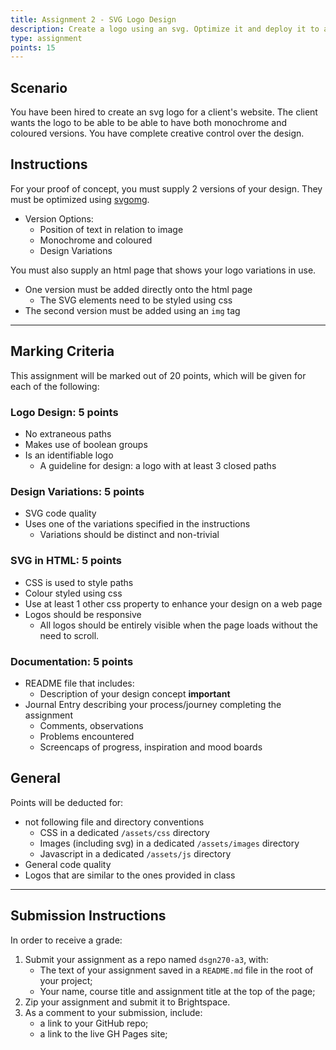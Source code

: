```yaml
---
title: Assignment 2 - SVG Logo Design
description: Create a logo using an svg. Optimize it and deploy it to a web page
type: assignment
points: 15
---
```


## Scenario

You have been hired to create an svg logo for a client's website. The client wants the logo to be able to be able to have both monochrome and coloured versions. You have complete creative control over the design.

## Instructions

For your proof of concept, you must supply 2 versions of your design. They must be optimized using [svgomg](https://jakearchibald.github.io/svgomg/).

- Version Options:
  - Position of text in relation to image
  - Monochrome and coloured
  - Design Variations

You must also supply an html page that shows your logo variations in use.

- One version must be added directly onto the html page
  - The SVG elements need to be styled using css
- The second version must be added using an `img` tag

---

## Marking Criteria

This assignment will be marked out of 20 points, which will be given for each of the following:

### Logo Design: 5 points

- No extraneous paths
- Makes use of boolean groups
- Is an identifiable logo
  - A guideline for design: a logo with at least 3 closed paths

### Design Variations: 5 points

- SVG code quality
- Uses one of the variations specified in the instructions
  - Variations should be distinct and non-trivial

### SVG in HTML: 5 points

- CSS is used to style paths
- Colour styled using css
- Use at least 1 other css property to enhance your design on a web page
- Logos should be responsive
  - All logos should be entirely visible when the page loads without the need to scroll.

### Documentation: 5 points

- README file that includes:
  - Description of your design concept **important**
- Journal Entry describing your process/journey completing the assignment
  - Comments, observations
  - Problems encountered
  - Screencaps of progress, inspiration and mood boards

## General

Points will be deducted for:

- not following file and directory conventions
  - CSS in a dedicated `/assets/css` directory
  - Images (including svg) in a dedicated `/assets/images` directory
  - Javascript in a dedicated `/assets/js` directory
- General code quality
- Logos that are similar to the ones provided in class

---

## Submission Instructions

In order to receive a grade:

1. Submit your assignment as a repo named `dsgn270-a3`, with:
   - The text of your assignment saved in a `README.md` file in the root of your project;
   - Your name, course title and assignment title at the top of the page;
2. Zip your assignment and submit it to Brightspace.
3. As a comment to your submission, include:
   - a link to your GitHub repo;
   - a link to the live GH Pages site;
